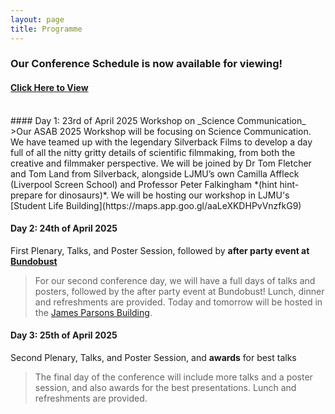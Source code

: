 ```yaml
---
layout: page
title: Programme
---
```


### Our Conference Schedule is now available for viewing!
#### [Click Here to View](https://drive.google.com/file/d/1QxC8XZHOWFlDe0IsN0cM79JD1Aq0aZ07/view?usp=sharing)  
<br>
#### Day 1: 23rd of April 2025  
Workshop on _Science Communication_  
>Our ASAB 2025 Workshop will be focusing on Science Communication. We have teamed up with the legendary Silverback Films to develop a day full of all the nitty gritty details of scientific filmmaking, from both the creative and filmmaker perspective. We will be joined by Dr Tom Fletcher and Tom Land from Silverback, alongside LJMU’s own Camilla Affleck (Liverpool Screen School) and Professor Peter Falkingham *(hint hint- prepare for dinosaurs)*. We will be hosting our workshop in LJMU's [Student Life Building](https://maps.app.goo.gl/aaLeXKDHPvVnzfkG9)
  
#### Day 2: 24th of April 2025  
First Plenary, Talks, and Poster Session, followed by __after party event at__ [__Bundobust__](https://bundobust.com/locations/liverpool/)  
>For our second conference day, we will have a full days of talks and posters, followed by the after party event at Bundobust! Lunch, dinner and refreshments are provided. Today and tomorrow will be hosted in the [James Parsons Building](https://maps.app.goo.gl/VZgtvDreSh6fNTTs5).

#### Day 3: 25th of April 2025  
Second Plenary, Talks, and Poster Session, and __awards__ for best talks  
>The final day of the conference will include more talks and a poster session, and also awards for the best presentations. Lunch and refreshments are provided. 
